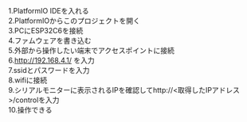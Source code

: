 1.PlatformIO IDEを入れる <br>
2.PlatformIOからこのプロジェクトを開く <br>
3.PCにESP32C6を接続 <br>
4.ファムウェアを書き込む <br>
5.外部から操作したい端末でアクセスポイントに接続 <br>
6.http://192.168.4.1/ を入力 <br>
7.ssidとパスワードを入力 <br>
8.wifiに接続 <br>
9.シリアルモニターに表示されるIPを確認してhttp://<取得したIPアドレス>/controlを入力 <br>
10.操作できる <br>
